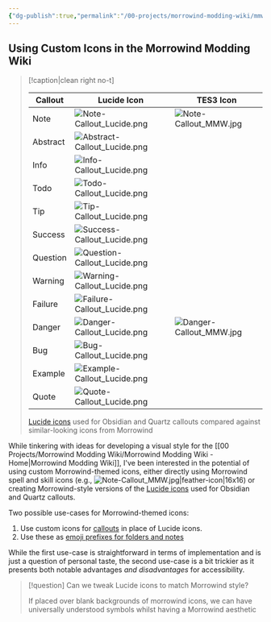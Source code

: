 ```yaml
---
{"dg-publish":true,"permalink":"/00-projects/morrowind-modding-wiki/mmw-custom-icons/","tags":["MMW-Style/Icons","MMW-Dev/CSS"]}
---
```


## Using Custom Icons in the Morrowind Modding Wiki

> [!caption|clean right no-t]
> 
> | Callout  | Lucide Icon                      | TES3 Icon                   |
> | -------- | -------------------------------- | --------------------------- |
> | Note     | ![Note-Callout_Lucide.png](/img/user/Assets/MMW%20Custom%20Icons/Note-Callout_Lucide.png)     | ![Note-Callout_MMW.jpg](/img/user/Assets/MMW%20Custom%20Icons/Note-Callout_MMW.jpg)   |
> | Abstract | ![Abstract-Callout_Lucide.png](/img/user/Assets/MMW%20Custom%20Icons/Abstract-Callout_Lucide.png) |                             |
> | Info     | ![Info-Callout_Lucide.png](/img/user/Assets/MMW%20Custom%20Icons/Info-Callout_Lucide.png)     |                             |
> | Todo     | ![Todo-Callout_Lucide.png](/img/user/Assets/MMW%20Custom%20Icons/Todo-Callout_Lucide.png)     |                             |
> | Tip      | ![Tip-Callout_Lucide.png](/img/user/Assets/MMW%20Custom%20Icons/Tip-Callout_Lucide.png)      |                             |
> | Success  | ![Success-Callout_Lucide.png](/img/user/Assets/MMW%20Custom%20Icons/Success-Callout_Lucide.png)  |                             |
> | Question | ![Question-Callout_Lucide.png](/img/user/Assets/MMW%20Custom%20Icons/Question-Callout_Lucide.png) |                             |
> | Warning  | ![Warning-Callout_Lucide.png](/img/user/Assets/MMW%20Custom%20Icons/Warning-Callout_Lucide.png)  |                             |
> | Failure  | ![Failure-Callout_Lucide.png](/img/user/Assets/MMW%20Custom%20Icons/Failure-Callout_Lucide.png)  |                             |
> | Danger   | ![Danger-Callout_Lucide.png](/img/user/Assets/MMW%20Custom%20Icons/Danger-Callout_Lucide.png)   | ![Danger-Callout_MMW.jpg](/img/user/Assets/MMW%20Custom%20Icons/Danger-Callout_MMW.jpg) |
> | Bug      | ![Bug-Callout_Lucide.png](/img/user/Assets/MMW%20Custom%20Icons/Bug-Callout_Lucide.png)      |                             |
> | Example  | ![Example-Callout_Lucide.png](/img/user/Assets/MMW%20Custom%20Icons/Example-Callout_Lucide.png)  |                             |
> | Quote    | ![Quote-Callout_Lucide.png](/img/user/Assets/MMW%20Custom%20Icons/Quote-Callout_Lucide.png)    |                             |
> 
> [Lucide icons](https://lucide.dev/) used for Obsidian and Quartz callouts compared against similar-looking icons from Morrowind

While tinkering with ideas for developing a visual style for the [[00 Projects/Morrowind Modding Wiki/Morrowind Modding Wiki - Home\|Morrowind Modding Wiki]], I've been interested in the potential of using custom Morrowind-themed icons, either directly using Morrowind spell and skill icons (e.g., ![Note-Callout_MMW.jpg|feather-icon|16x16](/img/user/Assets/MMW%20Custom%20Icons/Note-Callout_MMW.jpg)) or creating Morrowind-style versions of the [Lucide icons](https://lucide.dev/) used for Obsidian and Quartz callouts.

Two possible use-cases for Morrowind-themed icons:

1. Use custom icons for [callouts](https://quartz.jzhao.xyz/features/callouts) in place of Lucide icons.
2. Use these as [emoji prefixes for folders and notes](https://quartz.jzhao.xyz/features/explorer#add-emoji-prefix) 

While the first use-case is straightforward in terms of implementation and is just a question of personal taste, the second use-case is a bit trickier as it presents both notable advantages _and disadvantages_ for accessibility. 

> [!question] Can we tweak Lucide icons to match Morrowind style?
> 
> If placed over blank backgrounds of morrowind icons, we can have universally understood symbols whilst having a Morrowind aesthetic 
